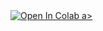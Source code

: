 
<a href="https://colab.research.google.com/github/IzaquielCordeiro/NeuralReport/blob/main/NeuralReport.ipynb">
  <img src="https://colab.research.google.com/assets/colab-badge.svg" alt="Open In Colab"/>
a>

